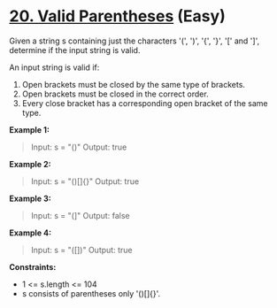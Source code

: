 # [20. Valid Parentheses](https://leetcode.com/problems/valid-parentheses) (Easy)

Given a string s containing just the characters '(', ')', '{', '}', '[' and ']', determine if the input string is valid.

An input string is valid if:
1. Open brackets must be closed by the same type of brackets.
2. Open brackets must be closed in the correct order.
3. Every close bracket has a corresponding open bracket of the same type.

**Example 1:**
> Input: s = "()"
> Output: true

**Example 2:**
> Input: s = "()[]{}"
> Output: true

**Example 3:**
> Input: s = "(]"
>Output: false

**Example 4:**
> Input: s = "([])"
> Output: true

**Constraints:**
* 1 <= s.length <= 104
* s consists of parentheses only '()[]{}'.
